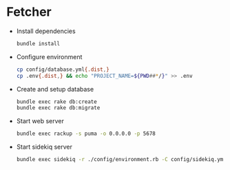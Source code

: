 # Fetcher

*   Install dependencies

    ```sh
    bundle install
    ```

*   Configure environment

    ```sh
    cp config/database.yml{.dist,}
    cp .env{.dist,} && echo "PROJECT_NAME=${PWD##*/}" >> .env
    ```

*   Create and setup database

    ```sh
    bundle exec rake db:create
    bundle exec rake db:migrate
    ```

*   Start web server

    ```sh
    bundle exec rackup -s puma -o 0.0.0.0 -p 5678
    ```

*   Start sidekiq server

    ```sh
    bundle exec sidekiq -r ./config/environment.rb -C config/sidekiq.yml
    ```
